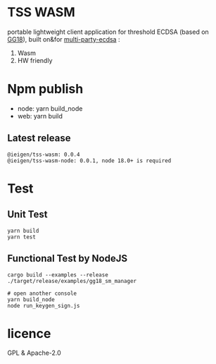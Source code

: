 # TSS WASM
portable lightweight client application for threshold ECDSA (based on [GG18](https://eprint.iacr.org/2019/114.pdf)), built on&for [multi-party-ecdsa](https://github.com/ZenGo-X/multi-party-ecdsa) : 
1) Wasm
2) HW friendly

# Npm publish

* node: yarn build_node
* web: yarn build

## Latest release

```
@ieigen/tss-wasm: 0.0.4
@ieigen/tss-wasm-node: 0.0.1, node 18.0+ is required
```

# Test

## Unit Test
```
yarn build
yarn test
```

## Functional Test by NodeJS
```
cargo build --examples --release
./target/release/examples/gg18_sm_manager

# open another console
yarn build_node
node run_keygen_sign.js
```


# licence
GPL & Apache-2.0
